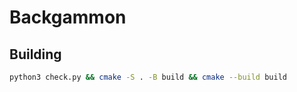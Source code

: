 # Backgammon

## Building

```sh
python3 check.py && cmake -S . -B build && cmake --build build
```
